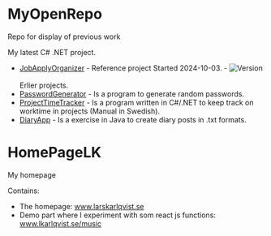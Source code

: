 # MyOpenRepo
Repo for display of previous work

My latest C# .NET project.
* [JobApplyOrganizer](https://github.com/KarlqvistLars/MyOpenRepo/tree/main/JobApplyOrganizer/README.md) - Reference project Started 2024-10-03. - ![Version](https://img.shields.io/badge/version-v1.1.0-blue)<br><br>
Erlier projects.
* [PasswordGenerator](PasswordGenerator/README.md) - Is a program to generate random passwords.
* [ProjectTimeTracker](ProjectTimeTracker/README.md) -  Is a program written in C#/.NET to keep track on worktime in projects (Manual in Swedish).
* [DiaryApp](DiaryApp/README.md) - Is a exercise in Java to create diary posts in .txt formats.

# HomePageLK
My homepage

Contains:<br/>
- The homepage: www.larskarlqvist.se<br/>
- Demo part where I experiment with som react js functions: www.lkarlqvist.se/music
